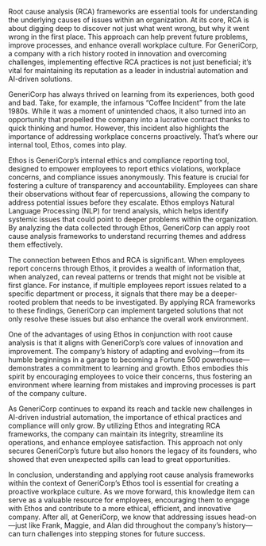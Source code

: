 Root cause analysis (RCA) frameworks are essential tools for understanding the underlying causes of issues within an organization. At its core, RCA is about digging deep to discover not just what went wrong, but why it went wrong in the first place. This approach can help prevent future problems, improve processes, and enhance overall workplace culture. For GeneriCorp, a company with a rich history rooted in innovation and overcoming challenges, implementing effective RCA practices is not just beneficial; it’s vital for maintaining its reputation as a leader in industrial automation and AI-driven solutions.

GeneriCorp has always thrived on learning from its experiences, both good and bad. Take, for example, the infamous “Coffee Incident” from the late 1980s. While it was a moment of unintended chaos, it also turned into an opportunity that propelled the company into a lucrative contract thanks to quick thinking and humor. However, this incident also highlights the importance of addressing workplace concerns proactively. That’s where our internal tool, Ethos, comes into play.

Ethos is GeneriCorp’s internal ethics and compliance reporting tool, designed to empower employees to report ethics violations, workplace concerns, and compliance issues anonymously. This feature is crucial for fostering a culture of transparency and accountability. Employees can share their observations without fear of repercussions, allowing the company to address potential issues before they escalate. Ethos employs Natural Language Processing (NLP) for trend analysis, which helps identify systemic issues that could point to deeper problems within the organization. By analyzing the data collected through Ethos, GeneriCorp can apply root cause analysis frameworks to understand recurring themes and address them effectively.

The connection between Ethos and RCA is significant. When employees report concerns through Ethos, it provides a wealth of information that, when analyzed, can reveal patterns or trends that might not be visible at first glance. For instance, if multiple employees report issues related to a specific department or process, it signals that there may be a deeper-rooted problem that needs to be investigated. By applying RCA frameworks to these findings, GeneriCorp can implement targeted solutions that not only resolve these issues but also enhance the overall work environment.

One of the advantages of using Ethos in conjunction with root cause analysis is that it aligns with GeneriCorp’s core values of innovation and improvement. The company’s history of adapting and evolving—from its humble beginnings in a garage to becoming a Fortune 500 powerhouse—demonstrates a commitment to learning and growth. Ethos embodies this spirit by encouraging employees to voice their concerns, thus fostering an environment where learning from mistakes and improving processes is part of the company culture.

As GeneriCorp continues to expand its reach and tackle new challenges in AI-driven industrial automation, the importance of ethical practices and compliance will only grow. By utilizing Ethos and integrating RCA frameworks, the company can maintain its integrity, streamline its operations, and enhance employee satisfaction. This approach not only secures GeneriCorp’s future but also honors the legacy of its founders, who showed that even unexpected spills can lead to great opportunities.

In conclusion, understanding and applying root cause analysis frameworks within the context of GeneriCorp’s Ethos tool is essential for creating a proactive workplace culture. As we move forward, this knowledge item can serve as a valuable resource for employees, encouraging them to engage with Ethos and contribute to a more ethical, efficient, and innovative company. After all, at GeneriCorp, we know that addressing issues head-on—just like Frank, Maggie, and Alan did throughout the company’s history—can turn challenges into stepping stones for future success.